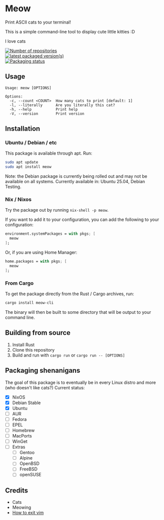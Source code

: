 # Meow


Print ASCII cats to your terminal!

This is a simple command-line tool to display cute little kitties :D

I love cats

[![Number of repositories](https://repology.org/badge/tiny-repos/meow-ascii-cats.svg)](https://repology.org/project/meow-ascii-cats/versions)
<br />
[![latest packaged version(s)](https://repology.org/badge/latest-versions/meow-ascii-cats.svg)](https://repology.org/project/meow-ascii-cats/versions)
<br />
[![Packaging status](https://repology.org/badge/vertical-allrepos/meow-ascii-cats.svg)](https://repology.org/project/meow-ascii-cats/versions)


## Usage

```
Usage: meow [OPTIONS]

Options:
  -c, --count <COUNT>  How many cats to print [default: 1]
  -l, --literally      Are you literally this cat?
  -h, --help           Print help
  -V, --version        Print version
```

## Installation

### Ubuntu / Debian / etc

This package is available through apt. Run:

```sh
sudo apt update
sudo apt install meow
```

Note: the Debian package is currently being rolled out and may not be available on all systems.
Currently available in: Ubuntu 25.04, Debian Testing.

### Nix / Nixos

Try the package out by running `nix-shell -p meow`.

If you want to add it to your configuration, you can add the following to your configuration:

```nix
environment.systemPackages = with pkgs; [
  meow
];
```

Or, if you are using Home Manager:

```nix
home.packages = with pkgs; [
  meow
];
```

### From Cargo

To get the package directly from the Rust / Cargo archives, run:

```sh
cargo install meow-cli
```

The binary will then be built to some directory that will be output to your command line.

## Building from source

1. Install Rust
1. Clone this repository
1. Build and run with `cargo run` or `cargo run -- [OPTIONS]`

## Packaging shenanigans

The goal of this package is to eventually be in every Linux distro and more (who doesn't like cats?)
Current status:

- [x] NixOS
- [x] Debian Stable
- [x] Ubuntu
- [ ] AUR
- [ ] Fedora
- [ ] EPEL
- [ ] Homebrew
- [ ] MacPorts
- [ ] WinGet
- [ ] Extras
  - [ ] Gentoo
  - [ ] Alpine
  - [ ] OpenBSD
  - [ ] FreeBSD
  - [ ] openSUSE

## Credits

- Cats
- Meowing
- [How to exit vim](https://stackoverflow.com/questions/11828270/how-do-i-exit-the-vim-editor)
